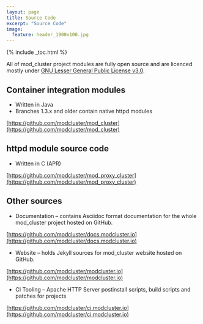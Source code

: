 ```yaml
---
layout: page
title: Source Code
excerpt: "Source Code"
image:
  feature: header_1900x100.jpg
---
```


{% include _toc.html %}

All of mod_cluster project modules are fully open source and are licenced mostly under [GNU Lesser General Public License v3.0](https://github.com/modcluster/mod_cluster/blob/master/LICENSE.txt).

## Container integration modules

* Written in Java
* Branches 1.3.x and older contain native httpd modules

[https://github.com/modcluster/mod_cluster](https://github.com/modcluster/mod_cluster)

## httpd module source code

* Written in C (APR)

[https://github.com/modcluster/mod_proxy_cluster](https://github.com/modcluster/mod_proxy_cluster)

## Other sources

* Documentation – contains Asciidoc format documentation for the whole mod_cluster project hosted on GitHub.

[https://github.com/modcluster/docs.modcluster.io](https://github.com/modcluster/docs.modcluster.io)

* Website – holds Jekyll sources for mod_cluster website hosted on GitHub.

[https://github.com/modcluster/modcluster.io](https://github.com/modcluster/modcluster.io)

* CI Tooling – Apache HTTP Server postinstall scripts, build scripts and patches for projects

[https://github.com/modcluster/ci.modcluster.io](https://github.com/modcluster/ci.modcluster.io)
